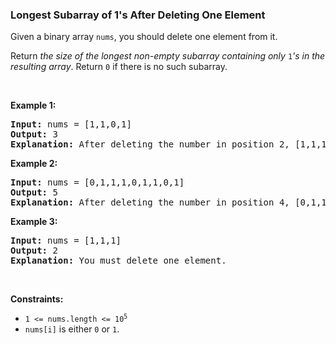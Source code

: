 
<h3>Longest Subarray of 1's After Deleting One Element</h3>
<div><p>Given a binary array <code>nums</code>, you should delete one element from it.</p>
<p>Return <em>the size of the longest non-empty subarray containing only </em><code>1</code><em>'s in the resulting array</em>. Return <code>0</code> if there is no such subarray.</p>
<p> </p>
<p><strong>Example 1:</strong></p>
<pre><strong>Input:</strong> nums = [1,1,0,1]
<strong>Output:</strong> 3
<strong>Explanation:</strong> After deleting the number in position 2, [1,1,1] contains 3 numbers with value of 1's.
</pre>
<p><strong>Example 2:</strong></p>
<pre><strong>Input:</strong> nums = [0,1,1,1,0,1,1,0,1]
<strong>Output:</strong> 5
<strong>Explanation:</strong> After deleting the number in position 4, [0,1,1,1,1,1,0,1] longest subarray with value of 1's is [1,1,1,1,1].
</pre>
<p><strong>Example 3:</strong></p>
<pre><strong>Input:</strong> nums = [1,1,1]
<strong>Output:</strong> 2
<strong>Explanation:</strong> You must delete one element.
</pre>
<p> </p>
<p><strong>Constraints:</strong></p>
<ul>
<li><code>1 &lt;= nums.length &lt;= 10<sup>5</sup></code></li>
<li><code>nums[i]</code> is either <code>0</code> or <code>1</code>.</li>
</ul>
</div>
